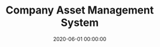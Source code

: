 ---
layout: inner
position: right
title: 'Company Asset Management System'
lead_text: 'A system to manage company assets and record monitoring reports from mobile app. I designed solution, developed the web CMS and API Service.'
tags: ['MySQL', 'PHP, Yii 2', 'HTML, CSS', 'JS, jQuery']
featured_image: ['/img/posts/pjb-aset-min.png']
date: 2020-06-01 00:00:00
categories: ['Solution', 'Web', 'API Service']
project_link: ''
button_icon: ''
button_text: ''
order: 25
visible: 1
company: 'Freelance'
---